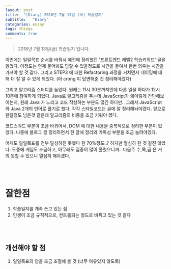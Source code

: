 ```yaml
---
layout: post
title:  "[Diary] 2018년 7월 13일 (목) 학습일지"
subtitle:   "Diary"
categories: essay
tags: things
comments: true
---
```


> 2018년 7월 13일(금) 학습일지 입니다.

이번에는 일일목표 순서를 바꿔서 예전에 정리했던 '프론트엔드 레벨2 학습키워드' 글을 읽었다. 이정도는 언제 물어봐도 답할 수 있을정도로 시간을 들여서 한번 외우는 시간을 가져야 할 것 같다. 그리고 STEP3 에 대한 Refactoring 과정을 거치면서 네이밍에 대해 더 잘 알 수 있게 되었다. (아 crong 이 답변해준 것 정리해야겠다)

그리고 알고리즘 스터디를 늦었다. 원래는 11시 30분까지인데 다른 일을 하다가 12시 10분에 참여하게 되었다. Java로 알고리즘을 푸는데 JavaScript가 왜이렇게 간단해보이는지, 원래 Java 가 느리고 코드 작성하는 부분도 많긴 하다만.. 그래서 JavaScript와 Java 2개의 언어로 풀기로 했다. 각각 스타일코드는 글에 잘 정리해놔야겠다. 앞으로 한달정도 남은것 같은데 알고리즘의 비중을 조금 키워야 겠다.

코드스쿼드 부분이 조금 바뀌어서, DOM 에 대한 내용을 중복적으로 정리한 부분이 있었다. 나중에 블로그 글 정리하면서 한 글에 정리와 가독성 부분을 조금 늘려야겠다.

어제도 일일목표를 전부 달성하진 못했다 한 70%정도..? 하지만 열심히 한 것 같진 않았다. 도중에 게임도 조금하고, 아무래도 집중이 많이 풀렸으니까.. 다음주 수,목,금 은 거의 못할 수 있으니 열심히 해야겠다. 

<br />

<br />

# 잘한점

1. 학습일지를 계속 쓰고 있는 점
2. 인생이 조금 규칙적으로, 컨트롤되는 정도로 바뀌고 있는 것 같다

<br />

<br />

## 개선해야 할 점

1. 일일목표의 양을 조금 조절해 볼 것 (너무 여유있지 않도록)